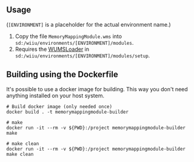 ## Usage
(`[ENVIRONMENT]` is a placeholder for the actual environment name.)

1. Copy the file `MemoryMappingModule.wms` into `sd:/wiiu/environments/[ENVIRONMENT]/modules`.  
2. Requires the [WUMSLoader](https://github.com/wiiu-env/WUMSLoader) in `sd:/wiiu/environments/[ENVIRONMENT]/modules/setup`.

## Building using the Dockerfile

It's possible to use a docker image for building. This way you don't need anything installed on your host system.

```
# Build docker image (only needed once)
docker build . -t memorymappingmodule-builder

# make 
docker run -it --rm -v ${PWD}:/project memorymappingmodule-builder make

# make clean
docker run -it --rm -v ${PWD}:/project memorymappingmodule-builder make clean
```